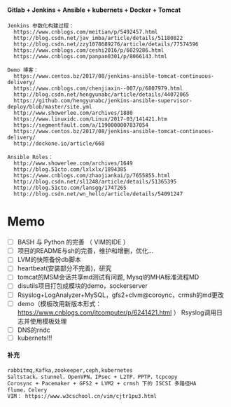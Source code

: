 #### Gitlab + Jenkins + Ansible + kubernets + Docker + Tomcat
```
Jenkins 参数化构建过程：
  https://www.cnblogs.com/meitian/p/5492457.html
  http://blog.csdn.net/jav_imba/article/details/51180822
  http://blog.csdn.net/zzy1078689276/article/details/77574596
  https://www.cnblogs.com/ceshi2016/p/6029286.html
  https://www.cnblogs.com/panpan0301/p/8066143.html

Demo 博客：
  https://www.centos.bz/2017/08/jenkins-ansible-tomcat-continuous-delivery/
  https://www.cnblogs.com/chenjiaxin--007/p/6807979.html
  http://blog.csdn.net/hengyunabc/article/details/44072065
  https://github.com/hengyunabc/jenkins-ansible-supervisor-deploy/blob/master/site.yml
  http://www.showerlee.com/archives/1880
  https://www.linuxidc.com/Linux/2017-03/141421.htm
  https://segmentfault.com/a/1190000007837054
  https://www.centos.bz/2017/08/jenkins-ansible-tomcat-continuous-delivery/
  http://dockone.io/article/668

Ansible Roles：
  http://www.showerlee.com/archives/1649
  http://blog.51cto.com/lxlxlx/1894385
  https://www.cnblogs.com/zhaojiankai/p/7655855.html
  http://blog.csdn.net/sl1248/article/details/51365395
  http://blog.51cto.com/lansgg/1747265
  http://blog.csdn.net/wn_hello/article/details/54091247
```
# Memo

- [ ] BASH 与 Python 的完善 （ VIM的IDE ）
- [ ] 项目的README与sh的完善，维护和增删，优化...
- [ ] LVM的快照备份db脚本
- [ ] heartbeat(安装部分不完善)，研究
- [ ] tomcat的MSM会话共享md测试有问题, Mysql的MHA标准流程MD
- [ ] disutils项目打包成模块的demo，sockerserver
- [ ] Rsyslog+LogAnalyzer+MySQL，gfs2+clvm@coroync，crmsh的md更改
- [ ] demo（模板改用新版本形式：https://www.cnblogs.com/itcomputer/p/6241421.html ） Rsyslog调用日志并使用模板处理
- [ ] DNS的rndc
- [ ] kubernets!!!

#### 补充
```txt
rabbitmq,Kafka,zookeeper,ceph,kubernetes
Saltstack，stunnel，OpenVPN，IPsec + L2TP，PPTP，tcpcopy
Corosync + Pacemaker + GFS2 + LVM2 + crmsh 下的 ISCSI 多路径HA
flume，Celery
VIM： https://www.w3cschool.cn/vim/cjtr1pu3.html
```
